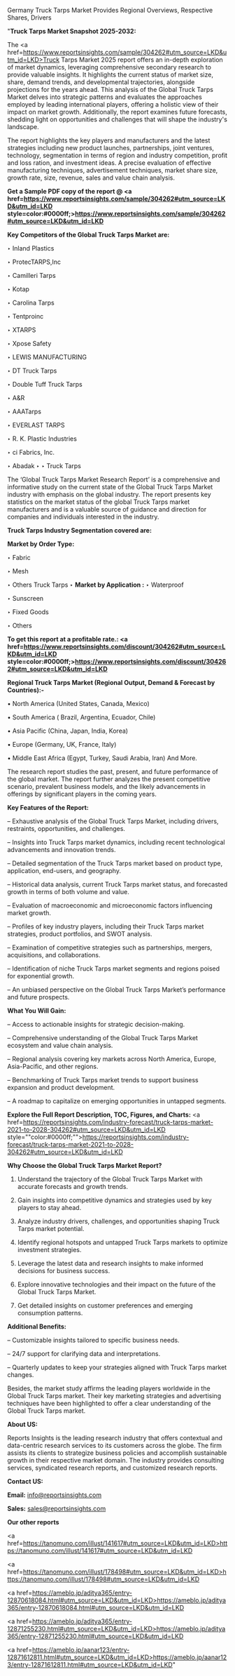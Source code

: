 Germany Truck Tarps Market Provides Regional Overviews, Respective Shares, Drivers

"<strong>Truck Tarps Market Snapshot 2025-2032:</strong>

The <a href=https://www.reportsinsights.com/sample/304262#utm_source=LKD&utm_id=LKD>Truck Tarps Market</a> 2025 report offers an in-depth exploration of market dynamics, leveraging comprehensive secondary research to provide valuable insights. It highlights the current status of market size, share, demand trends, and developmental trajectories, alongside projections for the years ahead. This analysis of the Global Truck Tarps Market delves into strategic patterns and evaluates the approaches employed by leading international players, offering a holistic view of their impact on market growth. Additionally, the report examines future forecasts, shedding light on opportunities and challenges that will shape the industry's landscape.

The report highlights the key players and manufacturers and the latest strategies including new product launches, partnerships, joint ventures, technology, segmentation in terms of region and industry competition, profit and loss ration, and investment ideas. A precise evaluation of effective manufacturing techniques, advertisement techniques, market share size, growth rate, size, revenue, sales and value chain analysis.

<strong>Get a Sample PDF copy of the report @ <a href=https://www.reportsinsights.com/sample/304262#utm_source=LKD&utm_id=LKD style=color:#0000ff;>https://www.reportsinsights.com/sample/304262#utm_source=LKD&utm_id=LKD</a></strong>

<strong>Key Competitors of the Global Truck Tarps Market are:</strong>

‣ Inland Plastics

‣ ProtecTARPS,Inc

‣ Camilleri Tarps

‣ Kotap

‣ Carolina Tarps

‣ Tentproinc

‣ XTARPS

‣ Xpose Safety

‣ LEWIS MANUFACTURING

‣ DT Truck Tarps

‣ Double Tuff Truck Tarps

‣ A&R

‣ AAATarps

‣ EVERLAST TARPS

‣ R. K. Plastic Industries

‣ ci Fabrics, Inc.

‣ Abadak
‣ 
‣ Truck Tarps

The ‘Global Truck Tarps Market Research Report’ is a comprehensive and informative study on the current state of the Global Truck Tarps Market industry with emphasis on the global industry. The report presents key statistics on the market status of the global Truck Tarps market manufacturers and is a valuable source of guidance and direction for companies and individuals interested in the industry.

<strong>Truck Tarps Industry Segmentation covered are:</strong>

<strong>Market by Order Type: </strong>

‣ Fabric

‣ Mesh

‣ Others
Truck Tarps
‣ 
<strong>Market by Application :</strong>
‣ Waterproof

‣ Sunscreen

‣ Fixed Goods

‣ Others

<strong>To get this report at a profitable rate.: <a href=https://www.reportsinsights.com/discount/304262#utm_source=LKD&utm_id=LKD style=color:#0000ff;>https://www.reportsinsights.com/discount/304262#utm_source=LKD&utm_id=LKD</a></strong>

<strong>Regional Truck Tarps Market (Regional Output, Demand &amp; Forecast by Countries):-</strong>

• North America (United States, Canada, Mexico)

• South America ( Brazil, Argentina, Ecuador, Chile)

• Asia Pacific (China, Japan, India, Korea)

• Europe (Germany, UK, France, Italy)

• Middle East Africa (Egypt, Turkey, Saudi Arabia, Iran) And More.

The research report studies the past, present, and future performance of the global market. The report further analyzes the present competitive scenario, prevalent business models, and the likely advancements in offerings by significant players in the coming years.

<strong>Key Features of the Report:</strong>

– Exhaustive analysis of the Global Truck Tarps Market, including drivers, restraints, opportunities, and challenges.

– Insights into Truck Tarps market dynamics, including recent technological advancements and innovation trends.

– Detailed segmentation of the Truck Tarps market based on product type, application, end-users, and geography.

– Historical data analysis, current Truck Tarps market status, and forecasted growth in terms of both volume and value.

– Evaluation of macroeconomic and microeconomic factors influencing market growth.

– Profiles of key industry players, including their Truck Tarps market strategies, product portfolios, and SWOT analysis.

– Examination of competitive strategies such as partnerships, mergers, acquisitions, and collaborations.

– Identification of niche Truck Tarps market segments and regions poised for exponential growth.

– An unbiased perspective on the Global Truck Tarps Market’s performance and future prospects.

<strong>What You Will Gain:</strong>

– Access to actionable insights for strategic decision-making.

– Comprehensive understanding of the Global Truck Tarps Market ecosystem and value chain analysis.

– Regional analysis covering key markets across North America, Europe, Asia-Pacific, and other regions.

– Benchmarking of Truck Tarps market trends to support business expansion and product development.

– A roadmap to capitalize on emerging opportunities in untapped segments.

<strong>Explore the Full Report Description, TOC, Figures, and Charts:</strong>
<a href=https://reportsinsights.com/industry-forecast/truck-tarps-market-2021-to-2028-304262#utm_source=LKD&utm_id=LKD style=""color:#0000ff;"">https://reportsinsights.com/industry-forecast/truck-tarps-market-2021-to-2028-304262#utm_source=LKD&utm_id=LKD</a>

<strong>Why Choose the Global Truck Tarps Market Report?</strong>

1. Understand the trajectory of the Global Truck Tarps Market with accurate forecasts and growth trends.

2. Gain insights into competitive dynamics and strategies used by key players to stay ahead.

3. Analyze industry drivers, challenges, and opportunities shaping Truck Tarps market potential.

4. Identify regional hotspots and untapped Truck Tarps markets to optimize investment strategies.

5. Leverage the latest data and research insights to make informed decisions for business success.

6. Explore innovative technologies and their impact on the future of the Global Truck Tarps Market.

7. Get detailed insights on customer preferences and emerging consumption patterns.

<strong>Additional Benefits:</strong>

– Customizable insights tailored to specific business needs.

– 24/7 support for clarifying data and interpretations.

– Quarterly updates to keep your strategies aligned with Truck Tarps market changes.

Besides, the market study affirms the leading players worldwide in the Global Truck Tarps market. Their key marketing strategies and advertising techniques have been highlighted to offer a clear understanding of the Global Truck Tarps market.

<strong><strong>About US</strong>:</strong>

Reports Insights is the leading research industry that offers contextual and data-centric research services to its customers across the globe. The firm assists its clients to strategize business policies and accomplish sustainable growth in their respective market domain. The industry provides consulting services, syndicated research reports, and customized research reports.

<strong>Contact US:</strong>

<p class=><b>Email:</b> <a href=mailto:info@reportsinsights.com>info@reportsinsights.com</a></p>
<p class=><b>Sales:</b> <a href=mailto:sales@reportsinsights.com>sales@reportsinsights.com</a></p>

<strong>Our other reports</strong>

<a href=https://tanomuno.com/illust/141617#utm_source=LKD&utm_id=LKD>https://tanomuno.com/illust/141617#utm_source=LKD&utm_id=LKD</a>

<a href=https://tanomuno.com/illust/178498#utm_source=LKD&utm_id=LKD>https://tanomuno.com/illust/178498#utm_source=LKD&utm_id=LKD</a>

<a href=https://ameblo.jp/aditya365/entry-12870618084.html#utm_source=LKD&utm_id=LKD>https://ameblo.jp/aditya365/entry-12870618084.html#utm_source=LKD&utm_id=LKD</a>

<a href=https://ameblo.jp/aditya365/entry-12871255230.html#utm_source=LKD&utm_id=LKD>https://ameblo.jp/aditya365/entry-12871255230.html#utm_source=LKD&utm_id=LKD</a>

<a href=https://ameblo.jp/aanar123/entry-12871612811.html#utm_source=LKD&utm_id=LKD>https://ameblo.jp/aanar123/entry-12871612811.html#utm_source=LKD&utm_id=LKD</a>"

